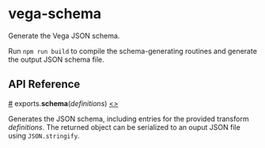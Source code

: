 # vega-schema

Generate the Vega JSON schema.

Run `npm run build` to compile the schema-generating routines and generate the output JSON schema file.

## API Reference

<a name="schema" href="#schema">#</a>
exports.<b>schema</b>(<i>definitions</i>)
[<>](https://github.com/vega/vega/blob/master/packages/vega-schema/src/schema.js "Source")

Generates the JSON schema, including entries for the provided transform *definitions*. The returned object can be serialized to an ouput JSON file using `JSON.stringify`.
